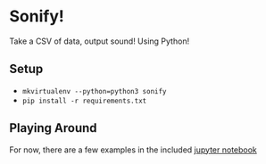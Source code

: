 # Sonify!

Take a CSV of data, output sound! Using Python!


## Setup

- `mkvirtualenv --python=python3 sonify`
- `pip install -r requirements.txt`

## Playing Around
For now, there are a few examples in the included [jupyter notebook](https://github.com/erinspace/sonify/blob/master/Graphs_and_Sounds.ipynb)
